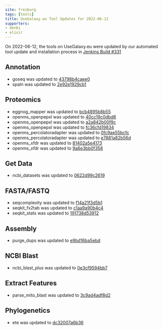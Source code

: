 ```yaml
---
site: freiburg
tags: [tools]
title: UseGalaxy.eu Tool Updates for 2022-06-12
supporters:
- denbi
- elixir
---
```


On 2022-06-12, the tools on UseGalaxy.eu were updated by our automated tool update and installation process in [Jenkins Build #331](https://build.galaxyproject.eu/job/usegalaxy-eu/job/install-tools/#331/)


## Annotation

- goseq was updated to [43798b4caee0](https://toolshed.g2.bx.psu.edu/view/iuc/goseq/43798b4caee0)
- spaln was updated to [2e92e1929cb1](https://toolshed.g2.bx.psu.edu/view/iuc/spaln/2e92e1929cb1)

## Proteomics

- eggnog_mapper was updated to [bcb4895b8b55](https://toolshed.g2.bx.psu.edu/view/galaxyp/eggnog_mapper/bcb4895b8b55)
- openms_openpepxl was updated to [40cc19c0dbd6](https://toolshed.g2.bx.psu.edu/view/galaxyp/openms_openpepxl/40cc19c0dbd6)
- openms_openpepxl was updated to [a2a842b00f9c](https://toolshed.g2.bx.psu.edu/view/galaxyp/openms_openpepxl/a2a842b00f9c)
- openms_openpepxl was updated to [fc36cfd19834](https://toolshed.g2.bx.psu.edu/view/galaxyp/openms_openpepxl/fc36cfd19834)
- openms_percolatoradapter was updated to [0fc9ae55bcfc](https://toolshed.g2.bx.psu.edu/view/galaxyp/openms_percolatoradapter/0fc9ae55bcfc)
- openms_percolatoradapter was updated to [e7881a82b56d](https://toolshed.g2.bx.psu.edu/view/galaxyp/openms_percolatoradapter/e7881a82b56d)
- openms_xfdr was updated to [81402a5e4173](https://toolshed.g2.bx.psu.edu/view/galaxyp/openms_xfdr/81402a5e4173)
- openms_xfdr was updated to [9a6e3bb0f358](https://toolshed.g2.bx.psu.edu/view/galaxyp/openms_xfdr/9a6e3bb0f358)

## Get Data

- ncbi_datasets was updated to [0622d99c2619](https://toolshed.g2.bx.psu.edu/view/iuc/ncbi_datasets/0622d99c2619)

## FASTA/FASTQ

- seqcomplexity was updated to [f14a21f3d5b1](https://toolshed.g2.bx.psu.edu/view/iuc/seqcomplexity/f14a21f3d5b1)
- seqkit_fx2tab was updated to [c1aa9a90b4c4](https://toolshed.g2.bx.psu.edu/view/iuc/seqkit_fx2tab/c1aa9a90b4c4)
- seqkit_stats was updated to [191738d53912](https://toolshed.g2.bx.psu.edu/view/iuc/seqkit_stats/191738d53912)

## Assembly

- purge_dups was updated to [e9bd16ba5ebd](https://toolshed.g2.bx.psu.edu/view/iuc/purge_dups/e9bd16ba5ebd)

## NCBI Blast

- ncbi_blast_plus was updated to [0e3cf9594bb7](https://toolshed.g2.bx.psu.edu/view/devteam/ncbi_blast_plus/0e3cf9594bb7)

## Extract Features

- parse_mito_blast was updated to [3c9ad4adf8d2](https://toolshed.g2.bx.psu.edu/view/iuc/parse_mito_blast/3c9ad4adf8d2)

## Phylogenetics

- ete was updated to [dc32007a6b36](https://toolshed.g2.bx.psu.edu/view/earlhaminst/ete/dc32007a6b36)

